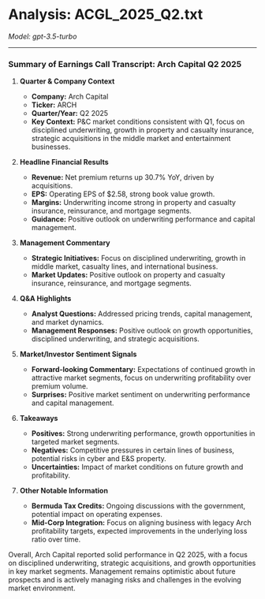 # Analysis: ACGL_2025_Q2.txt

*Model: gpt-3.5-turbo*

---

### Summary of Earnings Call Transcript: Arch Capital Q2 2025

1. **Quarter & Company Context**
   - **Company:** Arch Capital
   - **Ticker:** ARCH
   - **Quarter/Year:** Q2 2025
   - **Key Context:** P&C market conditions consistent with Q1, focus on disciplined underwriting, growth in property and casualty insurance, strategic acquisitions in the middle market and entertainment businesses.

2. **Headline Financial Results**
   - **Revenue:** Net premium returns up 30.7% YoY, driven by acquisitions.
   - **EPS:** Operating EPS of $2.58, strong book value growth.
   - **Margins:** Underwriting income strong in property and casualty insurance, reinsurance, and mortgage segments.
   - **Guidance:** Positive outlook on underwriting performance and capital management.

3. **Management Commentary**
   - **Strategic Initiatives:** Focus on disciplined underwriting, growth in middle market, casualty lines, and international business.
   - **Market Updates:** Positive outlook on property and casualty insurance, reinsurance, and mortgage segments.

4. **Q&A Highlights**
   - **Analyst Questions:** Addressed pricing trends, capital management, and market dynamics.
   - **Management Responses:** Positive outlook on growth opportunities, disciplined underwriting, and strategic acquisitions.

5. **Market/Investor Sentiment Signals**
   - **Forward-looking Commentary:** Expectations of continued growth in attractive market segments, focus on underwriting profitability over premium volume.
   - **Surprises:** Positive market sentiment on underwriting performance and capital management.

6. **Takeaways**
   - **Positives:** Strong underwriting performance, growth opportunities in targeted market segments.
   - **Negatives:** Competitive pressures in certain lines of business, potential risks in cyber and E&S property.
   - **Uncertainties:** Impact of market conditions on future growth and profitability.

7. **Other Notable Information**
   - **Bermuda Tax Credits:** Ongoing discussions with the government, potential impact on operating expenses.
   - **Mid-Corp Integration:** Focus on aligning business with legacy Arch profitability targets, expected improvements in the underlying loss ratio over time.

Overall, Arch Capital reported solid performance in Q2 2025, with a focus on disciplined underwriting, strategic acquisitions, and growth opportunities in key market segments. Management remains optimistic about future prospects and is actively managing risks and challenges in the evolving market environment.